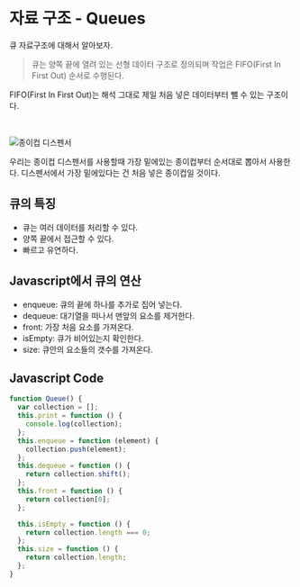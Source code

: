# 자료 구조 - Queues

큐 자료구조에 대해서 알아보자.

> 큐는 양쪽 끝에 열려 있는 선형 데이터 구조로 정의되며 작업은 FIFO(First In First Out) 순서로 수행된다.

FIFO(First In First Out)는 해석 그대로 제일 처음 넣은 데이터부터 뺄 수 있는 구조이다.

<br/>

![종이컵 디스펜서](https://velog.velcdn.com/images/rightsn1110/post/aeb39e85-dc53-49ec-b3a1-fb93a3841110/image.png)

우리는 종이컵 디스펜서를 사용할때 가장 밑에있는 종이컵부터 순서대로 뽑아서 사용한다. 디스펜서에서 가장 밑에있다는 건 처음 넣은 종이컵일 것이다.

## 큐의 특징

- 큐는 여러 데이터를 처리할 수 있다.
- 양쪽 끝에서 접근할 수 있다.
- 빠르고 유연하다.

## Javascript에서 큐의 연산

- enqueue: 큐의 끝에 하나를 추가로 집어 넣는다.
- dequeue: 대기열을 떠나서 맨앞의 요소를 제거한다.
- front: 가장 처음 요소를 가져온다.
- isEmpty: 큐가 비어있는지 확인한다.
- size: 큐안의 요소들의 갯수를 가져온다.

## Javascript Code

```js
function Queue() {
  var collection = [];
  this.print = function () {
    console.log(collection);
  };
  this.enqueue = function (element) {
    collection.push(element);
  };
  this.dequeue = function () {
    return collection.shift();
  };
  this.front = function () {
    return collection[0];
  };

  this.isEmpty = function () {
    return collection.length === 0;
  };
  this.size = function () {
    return collection.length;
  };
}
```
